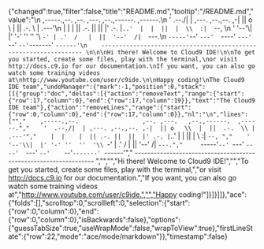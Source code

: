 {"changed":true,"filter":false,"title":"README.md","tooltip":"/README.md","value":"\n    ,-----.,--.                  ,--. ,---.   ,--.,------.  ,------.\n    '  .--./|  | ,---. ,--.,--. ,-|  || o   \\  |  ||  .-.  \\ |  .---'\n    |  |    |  || .-. ||  ||  |' .-. |`..'  |  |  ||  |  \\  :|  `--, \n    '  '--'\\|  |' '-' ''  ''  '\\ `-' | .'  /   |  ||  '--'  /|  `---.\n     `-----'`--' `---'  `----'  `---'  `--'    `--'`-------' `------'\n    ----------------------------------------------------------------- \n\n\nHi there! Welcome to Cloud9 IDE!\n\nTo get you started, create some files, play with the terminal,\nor visit http://docs.c9.io for our documentation.\nIf you want, you can also go watch some training videos at\nhttp://www.youtube.com/user/c9ide.\n\nHappy coding!\nThe Cloud9 IDE team","undoManager":{"mark":-1,"position":0,"stack":[[{"group":"doc","deltas":[{"action":"removeText","range":{"start":{"row":17,"column":0},"end":{"row":17,"column":19}},"text":"The Cloud9 IDE team"},{"action":"removeLines","range":{"start":{"row":0,"column":0},"end":{"row":17,"column":0}},"nl":"\n","lines":["","    ,-----.,--.                  ,--. ,---.   ,--.,------.  ,------.","    '  .--./|  | ,---. ,--.,--. ,-|  || o   \\  |  ||  .-.  \\ |  .---'","    |  |    |  || .-. ||  ||  |' .-. |`..'  |  |  ||  |  \\  :|  `--, ","    '  '--'\\|  |' '-' ''  ''  '\\ `-' | .'  /   |  ||  '--'  /|  `---.","     `-----'`--' `---'  `----'  `---'  `--'    `--'`-------' `------'","    ----------------------------------------------------------------- ","","","Hi there! Welcome to Cloud9 IDE!","","To get you started, create some files, play with the terminal,","or visit http://docs.c9.io for our documentation.","If you want, you can also go watch some training videos at","http://www.youtube.com/user/c9ide.","","Happy coding!"]}]}]]},"ace":{"folds":[],"scrolltop":0,"scrollleft":0,"selection":{"start":{"row":0,"column":0},"end":{"row":0,"column":0},"isBackwards":false},"options":{"guessTabSize":true,"useWrapMode":false,"wrapToView":true},"firstLineState":{"row":22,"mode":"ace/mode/markdown"}},"timestamp":false}